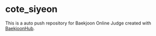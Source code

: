 # cote_siyeon
This is a auto push repository for Baekjoon Online Judge created with [BaekjoonHub](https://github.com/BaekjoonHub/BaekjoonHub).
